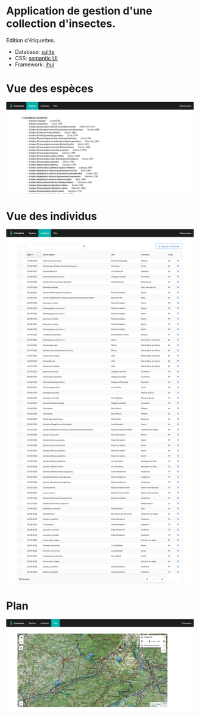 # Application de gestion d'une collection d'insectes.
Edition d'étiquettes.

- Database: [sqlite](https://sqlite.org/index.html)
- CSS: [semantic UI](https://semantic-ui.com)
- Framework: [ihui](https://github.com/rverpillot/ihui)

# Vue des espèces
![Especes](/doc/especes.png)

# Vue des individus
![Individus](/doc/individus.png)

# Plan
![Plan](/doc/plan.jpg)
